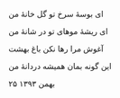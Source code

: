 <!-- 
.. title: گل بوسه
.. slug: gole-booseh
.. date: 2015-11-30 22:21:33 UTC
.. tags: رباعی
.. category: 
.. link: 
.. description: 
.. type: text
-->

ای بوسهٔ سرخ تو گل خانهٔ من

ای ریشهٔ موهای تو در شانهٔ من

آغوش مرا رها نکن باغ بهشت

این گونه بمان همیشه دردانهٔ من

۲۵ بهمن ۱۳۹۳
